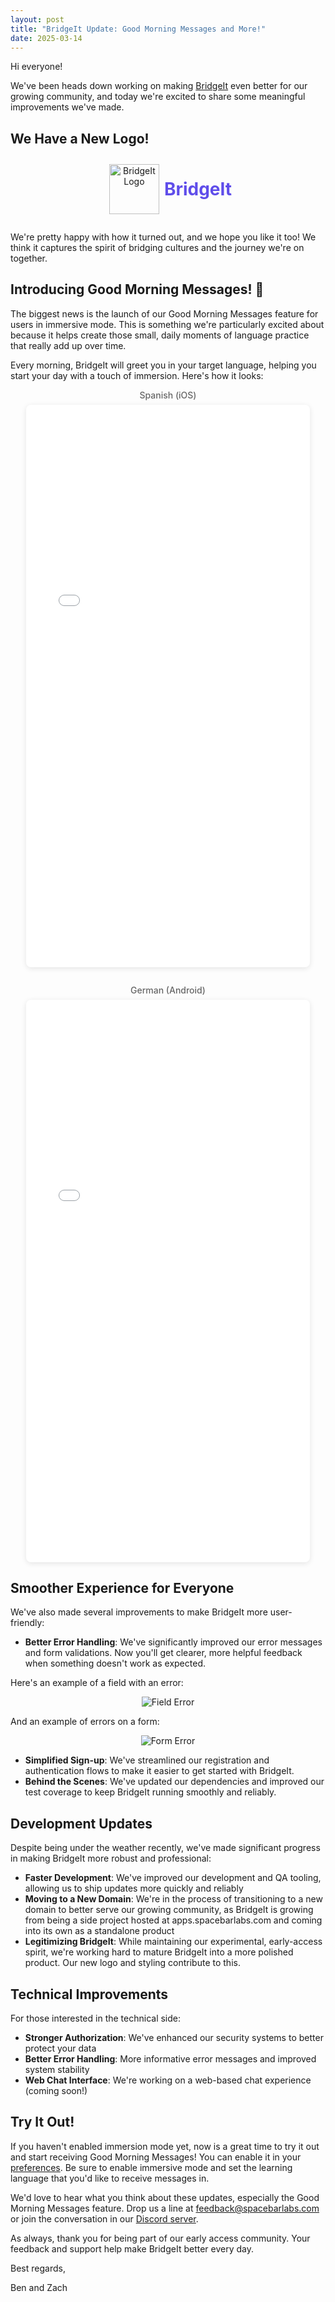 ```yaml
---
layout: post
title: "BridgeIt Update: Good Morning Messages and More!"
date: 2025-03-14
---
```


Hi everyone!

We've been heads down working on making [BridgeIt](https://apps.spacebarlabs.com/) even better for our growing community, and today we're excited to share some meaningful improvements we've made.

## We Have a New Logo!

<div style="text-align: center; margin: 2em 0;">
    <div style="display: flex; align-items: center; justify-content: center; margin-bottom: 1em;">
        <img src="/assets/2025-03-14/bridgeit_logo.svg" alt="BridgeIt Logo" style="width: 80px; height: 80px; margin: 0 8px;">
        <span style="font-weight: bold; color: #5F4DEA; font-size: 2em;">Bridge</span>
        <span style="font-weight: bold; color: #5F4DEA; font-size: 2em;">It</span>
    </div>
</div>

We're pretty happy with how it turned out, and we hope you like it too! We think it captures the spirit of bridging cultures and the journey we're on together.

## Introducing Good Morning Messages! 🌅

The biggest news is the launch of our Good Morning Messages feature for users in immersive mode. This is something we're particularly excited about because it helps create those small, daily moments of language practice that really add up over time.

Every morning, BridgeIt will greet you in your target language, helping you start your day with a touch of immersion. Here's how it looks:

<div style="display: flex; justify-content: center;">
    <div class="demo-container" style="width: 90%; max-width: 500px; display: flex; flex-direction: column; gap: 2em;">
        <style>
            .demo-frame {
                border: none;
                height: 900px;
                background: #f5f5f5;
                border-radius: 8px;
                box-shadow: 0 2px 8px rgba(0,0,0,0.1);
                width: 100%;
            }
            .demo-label {
                text-align: center;
                margin-bottom: 0.5em;
                font-weight: 500;
                color: #666;
            }
        </style>
        <div>
            <div class="demo-label">Spanish (iOS)</div>
            <iframe src="/assets/2025-03-14/iphone.html" class="demo-frame" title="iPhone Demo - Spanish"></iframe>
        </div>
        <div>
            <div class="demo-label">German (Android)</div>
            <iframe src="/assets/2025-03-14/android.html" class="demo-frame" title="Android Demo - German"></iframe>
        </div>
    </div>
</div>

## Smoother Experience for Everyone

We've also made several improvements to make BridgeIt more user-friendly:

- **Better Error Handling**: We've significantly improved our error messages and form validations. Now you'll get clearer, more helpful feedback when something doesn't work as expected.

Here's an example of a field with an error:

<div style="display: flex; justify-content: center;">
<img src="/assets/2025-03-14/field-error.png" alt="Field Error">
</div>

And an example of errors on a form:

<div style="display: flex; justify-content: center;">
<img src="/assets/2025-03-14/form-error.png" alt="Form Error">
</div>

- **Simplified Sign-up**: We've streamlined our registration and authentication flows to make it easier to get started with BridgeIt.
- **Behind the Scenes**: We've updated our dependencies and improved our test coverage to keep BridgeIt running smoothly and reliably.

## Development Updates

Despite being under the weather recently, we've made significant progress in making BridgeIt more robust and professional:

- **Faster Development**: We've improved our development and QA tooling, allowing us to ship updates more quickly and reliably
- **Moving to a New Domain**: We're in the process of transitioning to a new domain to better serve our growing community, as BridgeIt is growing from being a side project hosted at apps.spacebarlabs.com and coming into its own as a standalone product
- **Legitimizing BridgeIt**: While maintaining our experimental, early-access spirit, we're working hard to mature BridgeIt into a more polished product.  Our new logo and styling contribute to this.

## Technical Improvements

For those interested in the technical side:

- **Stronger Authorization**: We've enhanced our security systems to better protect your data
- **Better Error Handling**: More informative error messages and improved system stability
- **Web Chat Interface**: We're working on a web-based chat experience (coming soon!)

## Try It Out!

If you haven't enabled immersion mode yet, now is a great time to try it out and start receiving Good Morning Messages! You can enable it in your [preferences](https://apps.spacebarlabs.com/preferences).  Be sure to enable immersive mode and set the learning language that you'd like to receive messages in.

We'd love to hear what you think about these updates, especially the Good Morning Messages feature. Drop us a line at [feedback@spacebarlabs.com](mailto:feedback@spacebarlabs.com) or join the conversation in our [Discord server](https://discord.gg/drPR7dv5vS).

As always, thank you for being part of our early access community. Your feedback and support help make BridgeIt better every day.

Best regards,

Ben and Zach
